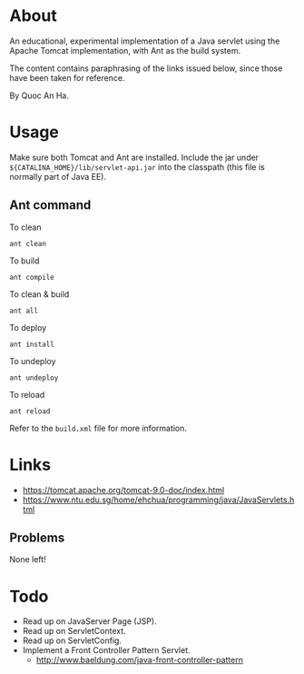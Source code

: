 # About
An educational, experimental implementation of a Java servlet using the Apache 
Tomcat implementation, with Ant as the build system.

The content contains paraphrasing of the links issued below, since those have
been taken for reference.

By Quoc An Ha.

# Usage
Make sure both Tomcat and Ant are installed. Include the jar under 
`${CATALINA_HOME}/lib/servlet-api.jar` into the classpath (this file is normally 
part of Java EE).

## Ant command
To clean

```
ant clean
```

To build

```
ant compile
```

To clean & build

```
ant all
```

To deploy

```
ant install
```

To undeploy

```
ant undeploy
```

To reload

```
ant reload
```

Refer to the `build.xml` file for more information.

# Links
- https://tomcat.apache.org/tomcat-9.0-doc/index.html
- https://www.ntu.edu.sg/home/ehchua/programming/java/JavaServlets.html

## Problems
None left!

# Todo
- Read up on JavaServer Page (JSP).
- Read up on ServletContext.
- Read up on ServletConfig.
- Implement a Front Controller Pattern Servlet.
    - http://www.baeldung.com/java-front-controller-pattern